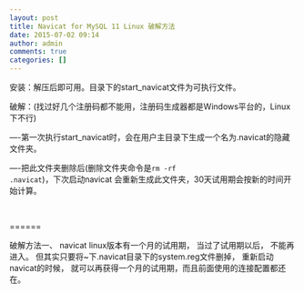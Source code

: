 ```yaml
---
layout: post
title: Navicat for MySQL 11 Linux 破解方法
date: 2015-07-02 09:14
author: admin
comments: true
categories: []
---
```

安装：解压后即可用。目录下的start_navicat文件为可执行文件。

破解：(找过好几个注册码都不能用，注册码生成器都是Windows平台的，Linux下不行)

—-第一次执行start_navicat时，会在用户主目录下生成一个名为.navicat的隐藏文件夹。

—-把此文件夹删除后(删除文件夹命令是<code>rm -rf .navicat</code>)，下次启动navicat 会重新生成此文件夹，30天试用期会按新的时间开始计算。

&nbsp;

======

破解方法一、
navicat linux版本有一个月的试用期， 当过了试用期以后， 不能再进入。
但其实只要将~下.navicat目录下的system.reg文件删掉， 重新启动navicat的时候， 就可以再获得一个月的试用期，而且前面使用的连接配置都还在。

&nbsp;
